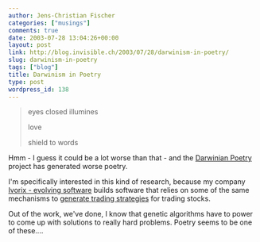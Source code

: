 ```yaml
---
author: Jens-Christian Fischer
categories: ["musings"]
comments: true
date: 2003-07-28 13:04:26+00:00
layout: post
link: http://blog.invisible.ch/2003/07/28/darwinism-in-poetry/
slug: darwinism-in-poetry
tags: ["blog"]
title: Darwinism in Poetry
type: post
wordpress_id: 138
---
```


<blockquote>eyes closed illumines  

love   

shield to words</blockquote>


Hmm - I guess it could be a lot worse than that - and the [Darwinian Poetry](http://www.codeasart.com/poetry/darwin.html) project has generated worse poetry.

I'm specifically interested in this kind of research, because my company [Ivorix - evolving software](http://www.ivorix.com/) builds software that relies on some of the same mechanisms to [generate trading strategies](http://www.ivorix.com/en/products/nsf/index.html) for trading stocks.

Out of the work, we've done, I know that genetic algorithms have to power to come up with solutions to really hard problems. Poetry seems to be one of these....
